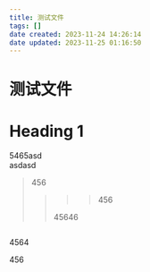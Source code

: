 ```yaml
---
title: 测试文件
tags: []
date created: 2023-11-24 14:26:14
date updated: 2023-11-25 01:16:50
---
```


# 测试文件

# Heading 1

5465asd  
asdasd

> 456
> 
> > > > 456
> > 
> > 45646

```asdasd
```

4564

$456$
